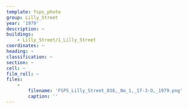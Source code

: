 ```yaml
---
template: fsps_photo
group: Lilly_Street
year: '1979'
description: ~
buildings:
    - Lilly_Street/1_Lilly_Street
coordinates: ~
heading: ~
classification: ~
section: ~
cell: ~
film_roll: ~
files:
    -
        filename: 'FSPS_Lilly_Street_038,_No_1,_17-3-O,_1979.png'
        caption: ''
---
```

